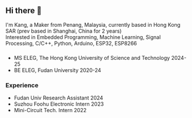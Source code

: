 ## Hi there 👋

I'm Kang, a Maker from Penang, Malaysia, currently based in Hong Kong SAR (prev based in Shanghai, China for 2 years)  
Interested in Embedded Programming, Machine Learning, Signal Processing, C/C++, Python, Arduino, ESP32, ESP8266  

### 
- MS ELEG, The Hong Kong University of Science and Technology 2024-25
- BE ELEG, Fudan University 2020-24

### Experience
- Fudan Univ Research Assistant 2024
- Suzhou Foohu Electronic Intern 2023
- Mini-Circuit Tech. Intern 2022

<!--
**ceravio/ceravio** is a ✨ _special_ ✨ repository because its `README.md` (this file) appears on your GitHub profile.

Here are some ideas to get you started:

- 🔭 I’m currently working on ...
- 🌱 I’m currently learning ...
- 👯 I’m looking to collaborate on ...
- 🤔 I’m looking for help with ...
- 💬 Ask me about ...
- 📫 How to reach me: ...
- 😄 Pronouns: ...
- ⚡ Fun fact: ...
-->
